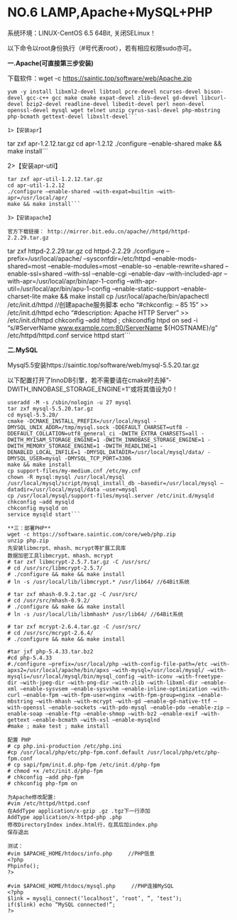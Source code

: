 # NO.6 LAMP,Apache+MySQL+PHP

系统环境：LINUX-CentOS 6.5 64Bit, 关闭SELinux！

以下命令以root身份执行（#号代表root），若有相应权限sudo亦可。

**一.Apache(可直接第三步安装)**

下载软件：wget -c https://saintic.top/software/web/Apache.zip
```
yum -y install libxml2-devel libtool pcre-devel ncurses-devel bison-devel gcc-c++ gcc make cmake expat-devel zlib-devel gd-devel libcurl-devel bzip2-devel readline-devel libedit-devel perl neon-devel openssl-devel mysql wget telnet unzip cyrus-sasl-devel php-mbstring php-bcmath gettext-devel libxslt-devel```

1>【安装apr】
```
tar zxf apr-1.2.12.tar.gz
cd apr-1.2.12
./configure –enable-shared
make && make install```

2>【安装apr-util】
```
tar zxf apr-util-1.2.12.tar.gz
cd apr-util-1.2.12
./configure –enable-shared –with-expat=builtin –with-apr=/usr/local/apr/
make && make install```

3>【安装apache】

官方下载链接： http://mirror.bit.edu.cn/apache//httpd/httpd-2.2.29.tar.gz
```
tar zxf httpd-2.2.29.tar.gz
cd httpd-2.2.29
./configure –prefix=/usr/local/apache/ –sysconfdir=/etc/httpd –enable-mods-shared=most –enable-modules=most –enable-so –enable-rewrite=shared –enable-ssl=shared –with-ssl –enable-cgi –enable-dav –with-included-apr –with-apr=/usr/local/apr/bin/apr-1-config –with-apr-util=/usr/local/apr/bin/apu-1-config –enable-static-support –enable-charset-lite
make && make install
cp /usr/local/apache/bin/apachectl /etc/init.d/httpd //创建apache服务脚本
echo “#chkconfig: – 85 15” >> /etc/init.d/httpd
echo “#description: Apache HTTP Server” >> /etc/init.d/httpd
chkconfig –add httpd ; chkcondfig htpd on
sed -i “s/#ServerName www.example.com:80/ServerName ${HOSTNAME}/g” /etc/httpd/httpd.conf
service httpd start```

**二.MySQL**

Mysql5.5安装https://saintic.top/software/web/mysql-5.5.20.tar.gz

以下配置打开了InnoDB引擎，若不需要请在cmake时去掉”-DWITH_INNOBASE_STORAGE_ENGINE=1″或将其值设为0！
```
useradd -M -s /sbin/nologin -u 27 mysql
tar zxf mysql-5.5.20.tar.gz
cd mysql-5.5.20/
cmake -DCMAKE_INSTALL_PREFIX=/usr/local/mysql -DMYSQL_UNIX_ADDR=/tmp/mysql.sock -DDEFAULT_CHARSET=utf8 -DDEFAULT_COLLATION=utf8_general_ci -DWITH_EXTRA_CHARSETS=all -DWITH_MYISAM_STORAGE_ENGINE=1 -DWITH_INNOBASE_STORAGE_ENGINE=1 -DWITH_MEMORY_STORAGE_ENGINE=1 -DWITH_READLINE=1 -DENABLED_LOCAL_INFILE=1 -DMYSQL_DATADIR=/usr/local/mysql/data/ -DMYSQL_USER=mysql -DMYSQL_TCP_PORT=3306
make && make install
cp support-files/my-medium.cnf /etc/my.cnf
chown -R mysql:mysql /usr/local/mysql
/usr/local/mysql/script/mysql_install_db –basedir=/usr/local/mysql –datadir=/usr/local/mysql/data –user=mysql
cp /usr/local/mysql/support-files/mysql.server /etc/init.d/mysqld
chkconfig –add mysqld
chkconfig mysqld on
service mysqld start```

**三：部署PHP**
wget -c https://software.saintic.com/core/web/php.zip
unzip php.zip
先安装libmcrpt、mhash、mcrypt等扩展工具库
数据加密工具libmcrypt、mhash、mcrypt
# tar zxf libmcrypt-2.5.7.tar.gz -C /usr/src/
# cd /usr/src/libmcrypt-2.5.7/
# ./configure && make && make install
# ln -s /usr/local/lib/libmcrypt.* /usr/lib64/ //64Bit系统

# tar zxf mhash-0.9.2.tar.gz -C /usr/src/
# cd /usr/src/mhash-0.9.2/
# ./configure && make && make install
# ln -s /usr/local/lib/libmhash* /usr/lib64/ //64Bit系统

# tar zxf mcrypt-2.6.4.tar.gz -C /usr/src/
# cd /usr/src/mcrypt-2.6.4/
# ./configure && make && make install

#tar jxf php-5.4.33.tar.bz2
#cd php-5.4.33
#./configure –prefix=/usr/local/php –with-config-file-path=/etc –with-apxs2=/usr/local/apache/bin/apxs –with-mysql=/usr/local/mysql/ –with-mysqli=/usr/local/mysql/bin/mysql_config –with-iconv –with-freetype-dir –with-jpeg-dir –with-png-dir –with-zlib –with-libxml-dir –enable-xml –enable-sysvsem –enable-sysvshm –enable-inline-optimization –with-curl –enable-fpm –with-fpm-user=nginx –with-fpm-group=nginx –enable-mbstring –with-mhash –with-mcrypt –with-gd –enable-gd-native-ttf –with-openssl –enable-sockets –with-pdo-mysql –enable-pdo –enable-zip –enable-soap –enable-ftp –enable-shmop –with-bz2 –enable-exif –with-gettext –enable-bcmath –with-xsl –enable-mysqlnd
#make ; make test ; make install

配置 PHP
# cp php.ini-production /etc/php.ini
#cp /usr/local/php/etc/php-fpm.conf.default /usr/local/php/etc/php-fpm.conf
# cp sapi/fpm/init.d.php-fpm /etc/init.d/php-fpm
# chmod +x /etc/init.d/php-fpm
# chkconfig –add php-fpm
# chkconfig php-fpm on

为Apache修改配置:
#vim /etc/httpd/httpd.conf
在AddType application/x-gzip .gz .tgz下一行添加
AddType application/x-httpd-php .php
修改DirectoryIndex index.html行，在其后加index.php
保存退出

测试：
#vim $APACHE_HOME/htdocs/info.php     //PHP信息
<?php
Phpinfo();
?>

#vim $APACHE_HOME/htdocs/mysql.php     //PHP连接MySQL
<?php
$link = mysqli_connect(‘localhost’, ‘root’, ”, ‘test’);
if($link) echo “MySQL connected!”;
?>